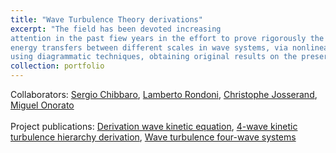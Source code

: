 ```yaml
---
title: "Wave Turbulence Theory derivations"
excerpt: "The field has been devoted increasing
attention in the past fiew years in the effort to prove rigorously the validity of the wave kinetic equation, which describes the
energy transfers between different scales in wave systems, via nonlinear resonant interaction. Since my MSc thesis, I have worked on derivations in wave kinetic theory
using diagrammatic techniques, obtaining original results on the preservation of chaos for four-wave systems. <br/><img src='/images/image3.PNG' style='width:500px;'>"
collection: portfolio
---
```

Collaborators: [Sergio Chibbaro](http://www.lmm.jussieu.fr/~chibbaro/Home.html), [Lamberto Rondoni](http://calvino.polito.it/~rondoni/), [Christophe Josserand](http://www.off-ladhyx.polytechnique.fr/people/josserand/), [Miguel Onorato](http://personalpages.to.infn.it/~onorato/Home.html)<br><br>
Project publications: [Derivation wave kinetic equation](/publication/2020-09-16-derivation-four-wave-kinetic-equation), [4-wave kinetic turbulence hierarchy derivation](/publication/2018-01-01-4-wave-interactions-derivation), [Wave turbulence four-wave systems](/publication/2017-08-30-wave-turbulence-four-wave)
